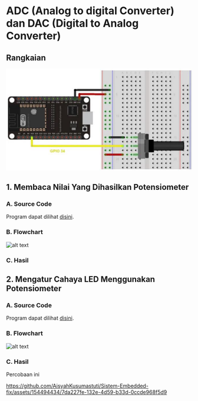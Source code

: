 # ADC (Analog to digital Converter) dan DAC (Digital to Analog Converter)
## Rangkaian
![alt text](https://github.com/AisyahKusumastuti/Sistem-Embedded-fix/blob/main/job1/C.%20ADC%20dan%20DAC/ADC%20CDA.png?raw=true)

## 1. Membaca Nilai Yang Dihasilkan Potensiometer
### A. Source Code
Program dapat dilihat [disini](https://github.com/AisyahKusumastuti/Sistem-Embedded-fix/blob/main/job1/C.%20ADC%20dan%20DAC/ADC___DAC_Program_langkah_2/ADC___DAC_Program_langkah_2.ino).
### B. Flowchart
![alt text](?raw=true)
### C. Hasil


## 2. Mengatur Cahaya LED Menggunakan Potensiometer
### A. Source Code
Program dapat dilihat [disini](https://github.com/AisyahKusumastuti/Sistem-Embedded-fix/blob/main/job1/C.%20ADC%20dan%20DAC/ADC___DAC_Program_langkah_4/ADC___DAC_Program_langkah_4.ino).
### B. Flowchart
![alt text](?raw=true)
### C. Hasil
Percobaan ini 

https://github.com/AisyahKusumastuti/Sistem-Embedded-fix/assets/154494434/7da227fe-132e-4d59-b33d-0ccde968f5d9
